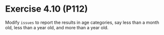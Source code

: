 # Exercise 4.10 (P112)

Modify `issues` to report the results in age categories,
say less than a month old, less than a year old, and more than a year old.
